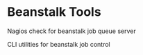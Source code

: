 Beanstalk Tools
===============

Nagios check for beanstalk job queue server

CLI utilities for beanstalk job control
